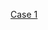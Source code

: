 
[Case 1](https://github.com/cristianom-ciandt/Lessons-Learned/tree/master/Quality-Assurance/Case1/)